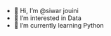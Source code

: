 - 👋 Hi, I’m @siwar jouini
- 👀 I’m interested in Data
- 🌱 I’m currently learning Python 


<!---
siwar jouini /rawis1999 is a ✨ special ✨ repository because its `README.md` (this file) appears on your GitHub profile.
You can click the Preview link to take a look at your changes.
--->
